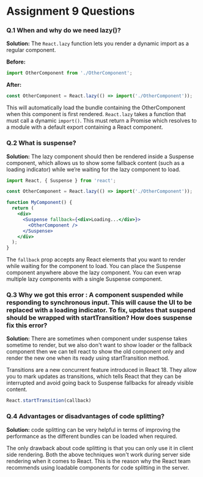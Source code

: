 # Assignment 9 Questions

### Q.1 When and why do we need lazy()?
**Solution:** The `React.lazy` function lets you render a dynamic import as a regular component.

**Before:**
```jsx
import OtherComponent from './OtherComponent';
```
**After:**
```jsx
const OtherComponent = React.lazy(() => import('./OtherComponent'));
```

This will automatically load the bundle containing the OtherComponent when this component is first rendered.
`React.lazy` takes a function that must call a dynamic `import()`. This must return a Promise which resolves to a 
module with a default export containing a React component.


### Q.2 What is suspense?
**Solution:** The lazy component should then be rendered inside a Suspense component, which allows us to show some fallback 
content (such as a loading indicator) while we’re waiting for the lazy component to load.
```jsx
import React, { Suspense } from 'react';

const OtherComponent = React.lazy(() => import('./OtherComponent'));

function MyComponent() {
  return (
    <div>
      <Suspense fallback={<div>Loading...</div>}>
        <OtherComponent />
      </Suspense>
    </div>
  );
}
```

The `fallback` prop accepts any React elements that you want to render while waiting for the component to load. You can place the Suspense component anywhere above the lazy component. You can even wrap multiple lazy components with a single Suspense component.


### Q.3 Why we got this error : A component suspended while responding to synchronous input. This will cause the UI to be replaced with a loading indicator. To fix, updates that suspend should be wrapped with startTransition? How does suspense fix this error?

**Solution:** There are sometimes when component under suspense takes sometime to render, but we also don't want to show loader or the fallback component then we can tell react to show the old component only and render the new one when its ready using startTransition method.

Transitions are a new concurrent feature introduced in React 18. They allow you to mark updates as transitions, 
which tells React that they can be interrupted and avoid going back to Suspense fallbacks for already visible content.
```jsx
React.startTransition(callback)
```

### Q.4 Advantages or disadvantages of code splitting?
**Solution:** code splitting can be very helpful in terms of improving the performance as the different bundles can be loaded when required.

The only drawback about code splitting is that you can only use it in client side rendering. Both the above techniques 
won't work during server side rendering when it comes to React. This is the reason why the React team recommends using loadable components for code splitting in the server.

